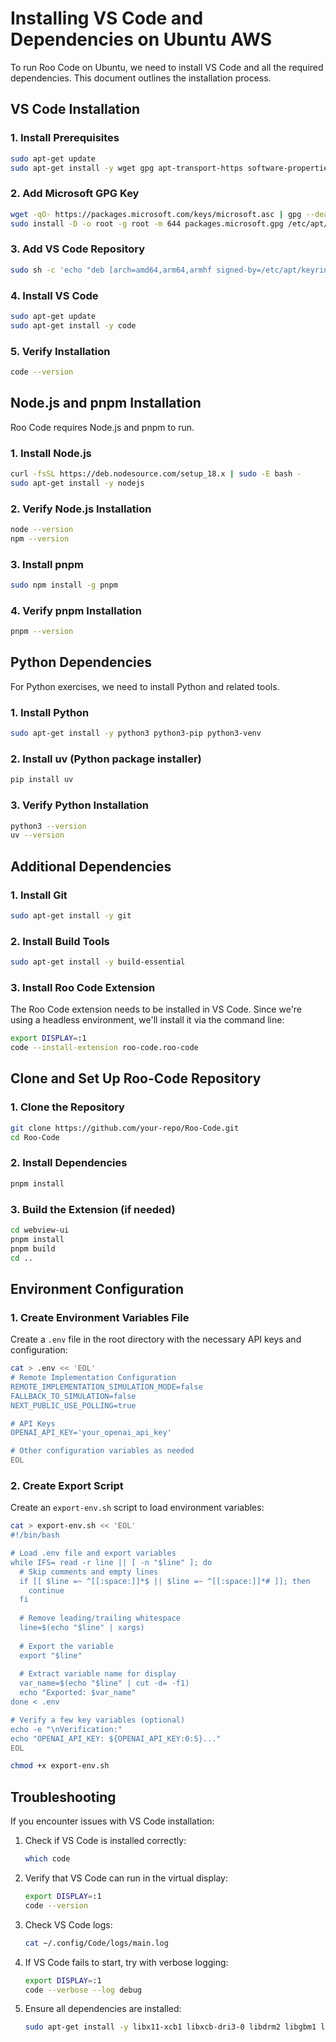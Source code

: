 # Installing VS Code and Dependencies on Ubuntu AWS

To run Roo Code on Ubuntu, we need to install VS Code and all the required dependencies. This document outlines the installation process.

## VS Code Installation

### 1. Install Prerequisites

```bash
sudo apt-get update
sudo apt-get install -y wget gpg apt-transport-https software-properties-common
```

### 2. Add Microsoft GPG Key

```bash
wget -qO- https://packages.microsoft.com/keys/microsoft.asc | gpg --dearmor > packages.microsoft.gpg
sudo install -D -o root -g root -m 644 packages.microsoft.gpg /etc/apt/keyrings/packages.microsoft.gpg
```

### 3. Add VS Code Repository

```bash
sudo sh -c 'echo "deb [arch=amd64,arm64,armhf signed-by=/etc/apt/keyrings/packages.microsoft.gpg] https://packages.microsoft.com/repos/code stable main" > /etc/apt/sources.list.d/vscode.list'
```

### 4. Install VS Code

```bash
sudo apt-get update
sudo apt-get install -y code
```

### 5. Verify Installation

```bash
code --version
```

## Node.js and pnpm Installation

Roo Code requires Node.js and pnpm to run.

### 1. Install Node.js

```bash
curl -fsSL https://deb.nodesource.com/setup_18.x | sudo -E bash -
sudo apt-get install -y nodejs
```

### 2. Verify Node.js Installation

```bash
node --version
npm --version
```

### 3. Install pnpm

```bash
sudo npm install -g pnpm
```

### 4. Verify pnpm Installation

```bash
pnpm --version
```

## Python Dependencies

For Python exercises, we need to install Python and related tools.

### 1. Install Python

```bash
sudo apt-get install -y python3 python3-pip python3-venv
```

### 2. Install uv (Python package installer)

```bash
pip install uv
```

### 3. Verify Python Installation

```bash
python3 --version
uv --version
```

## Additional Dependencies

### 1. Install Git

```bash
sudo apt-get install -y git
```

### 2. Install Build Tools

```bash
sudo apt-get install -y build-essential
```

### 3. Install Roo Code Extension

The Roo Code extension needs to be installed in VS Code. Since we're using a headless environment, we'll install it via the command line:

```bash
export DISPLAY=:1
code --install-extension roo-code.roo-code
```

## Clone and Set Up Roo-Code Repository

### 1. Clone the Repository

```bash
git clone https://github.com/your-repo/Roo-Code.git
cd Roo-Code
```

### 2. Install Dependencies

```bash
pnpm install
```

### 3. Build the Extension (if needed)

```bash
cd webview-ui
pnpm install
pnpm build
cd ..
```

## Environment Configuration

### 1. Create Environment Variables File

Create a `.env` file in the root directory with the necessary API keys and configuration:

```bash
cat > .env << 'EOL'
# Remote Implementation Configuration
REMOTE_IMPLEMENTATION_SIMULATION_MODE=false
FALLBACK_TO_SIMULATION=false
NEXT_PUBLIC_USE_POLLING=true

# API Keys
OPENAI_API_KEY='your_openai_api_key'

# Other configuration variables as needed
EOL
```

### 2. Create Export Script

Create an `export-env.sh` script to load environment variables:

```bash
cat > export-env.sh << 'EOL'
#!/bin/bash

# Load .env file and export variables
while IFS= read -r line || [ -n "$line" ]; do
  # Skip comments and empty lines
  if [[ $line =~ ^[[:space:]]*$ || $line =~ ^[[:space:]]*# ]]; then
    continue
  fi
  
  # Remove leading/trailing whitespace
  line=$(echo "$line" | xargs)
  
  # Export the variable
  export "$line"
  
  # Extract variable name for display
  var_name=$(echo "$line" | cut -d= -f1)
  echo "Exported: $var_name"
done < .env

# Verify a few key variables (optional)
echo -e "\nVerification:"
echo "OPENAI_API_KEY: ${OPENAI_API_KEY:0:5}..."
EOL

chmod +x export-env.sh
```

## Troubleshooting

If you encounter issues with VS Code installation:

1. Check if VS Code is installed correctly:
   ```bash
   which code
   ```

2. Verify that VS Code can run in the virtual display:
   ```bash
   export DISPLAY=:1
   code --version
   ```

3. Check VS Code logs:
   ```bash
   cat ~/.config/Code/logs/main.log
   ```

4. If VS Code fails to start, try with verbose logging:
   ```bash
   export DISPLAY=:1
   code --verbose --log debug
   ```

5. Ensure all dependencies are installed:
   ```bash
   sudo apt-get install -y libx11-xcb1 libxcb-dri3-0 libdrm2 libgbm1 libasound2